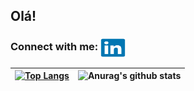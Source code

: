 ## Olá!

### Connect with me: <a href="https://www.linkedin.com/in/ricardo-hatsugai-19259555/" target="_blank"><img align="center" alt="Ricardo-linkedin" height="30" width="40" src="https://raw.githubusercontent.com/devicons/devicon/master/icons/linkedin/linkedin-original.svg"></a>

| [![Top Langs](https://github-readme-stats.vercel.app/api/top-langs/?username=ricardohatsugai&layout=compact&count_private=true)](https://github.com/anuraghazra/github-readme-stats)  |  ![Anurag's github stats](https://github-readme-stats.vercel.app/api?username=ricardohatsugai&hide=prs,issues,contribs&count_private=true&show_icons=true)  |
| ------------------- | ------------------- |


